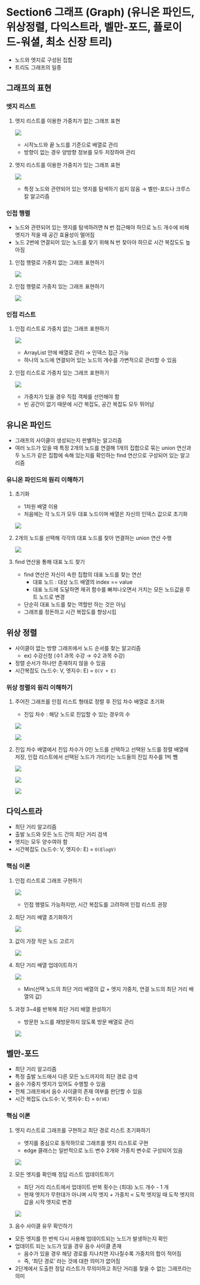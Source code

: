 # Section6 그래프 (Graph) (유니온 파인드, 위상정렬, 다익스트라, 벨만-포드, 플로이드-워셜, 최소 신장 트리)

- 노드와 엣지로 구성된 집합
- 트리도 그래프의 일종

## 그래프의 표현

### 엣지 리스트

1. 엣지 리스트를 이용한 가중치가 없는 그래프 표현

   ![](docs/8.png)

    - 시작노드와 끝 노드를 기준으로 배열로 관리
    - 방향이 없는 경우 양방향 정보를 모두 저장하여 관리
2. 엣지 리스트를 이용한 가중치가 있는 그래프 표현

   ![](docs/9.png)

    - 특정 노드와 관련되어 있는 엣지를 탐색하기 쉽지 않음 → 벨만-포드나 크루스칼 알고리즘

### 인접 행렬

- 노드와 관련되어 있는 엣지를 탐색하려면 N 번 접근해야 하므로 노드 개수에 비해 엣지가 적을 때 공간 효율성이 떨어짐
- 노드 2번에 연결되어 있는 노드를 찾기 위해 N 번 찾아야 하므로 시간 복잡도도 높아짐
1. 인접 행렬로 가중치 없는 그래프 표현하기

   ![](docs/10.png)

2. 인접 행렬로 가중치 있는 그래프 표현하기

   ![](docs/11.png)


### 인접 리스트

1. 인접 리스트로 가중치 없는 그래프 표현하기

   ![](docs/12.png)

    - ArrayList 안에 배열로 관리 → 인덱스 접근 가능
    - 하나의 노드에 연결되어 있는 노드의 개수를 가변적으로 관리할 수 있음
2. 인접 리스트로 가중치 있는 그래프 표현하기

   ![](docs/13.png)

    - 가중치가 있을 경우 직접 객체를 선언해야 함
    - 빈 공간이 없기 때문에 시간 복잡도, 공간 복잡도 모두 뛰어남

## 유니온 파인드

- 그래프의 사이클이 생성되는지 판별하는 알고리즘
- 여러 노드가 있을 때 특정 2개의 노드를 연결해 1개의 집합으로 묶는 union 연산과 두 노드가 같은 집합에 속해 있는지를 확인하는 find 연산으로 구성되어 있는 알고리즘

### 유니온 파인드의 원리 이해하기

1. 초기화
    - 1차원 배열 이용
    - 처음에는 각 노드가 모두 대표 노드이며 배열은 자신의 인덱스 값으로 초기화

   ![](docs/14.png)

2. 2개의 노드를 선택해 각각의 대표 노드를 찾아 연결하는 union 연산 수행

   ![](docs/15.png)

3. find 연산을 통해 대표 노드 찾기
    - find 연산은 자신이 속한 집합의 대표 노드를 찾는 연산
        - 대표 노드 : 대상 노드 배열의 index == value
        - 대표 노드에 도달하면 재귀 함수를 빠져나오면서 거치는 모든 노드값을 루트 노드로 변경
    - 단순히 대표 노드를 찾는 역할만 하는 것은 아님
    - 그래프를 정돈하고 시간 복잡도를 향상시킴

## 위상 정렬

- 사이클이 없는 방향 그래프에서 노드 순서를 찾는 알고리즘
    - ex) 수강신청 (수1 과목 수강 → 수2 과목 수강)
- 정렬 순서가 하나만 존재하지 않을 수 있음
- 시간복잡도 (노드수: V, 엣지수: E) = `O(V + E)`

### 위상 정렬의 원리 이해하기

1. 주어진 그래프를 인접 리스트 형태로 정렬 후 진입 차수 배열로 초기화
    - 진입 차수 : 해당 노드로 진입할 수 있는 경우의 수

   ![](docs/16.png)

   ![](docs/17.png)

2. 진입 차수 배열에서 진입 차수가 0인 노드를 선택하고 선택된 노드를 정렬 배열에 저장, 인접 리스트에서 선택된 노드가 가리키는 노드들의 진입 차수를 1씩 뺌

   ![](docs/18.png)

   ![](docs/19.png)

   ![](docs/20.png)

## 다익스트라

- 최단 거리 알고리즘
- 출발 노드와 모든 노드 간의 최단 거리 검색
- 엣지는 모두 양수여야 함
- 시간복잡도 (노드수: V, 엣지수: E) = `O(ElogV)`

### 핵심 이론

1. 인접 리스트로 그래프 구현하기

   ![](docs/21.png)

   - 인접 행렬도 가능하지만, 시간 복잡도를 고려하여 인접 리스트 권장
2. 최단 거리 배열 초기화하기

   ![](docs/22.png)

3. 값이 가장 작은 노드 고르기

   ![](docs/23.png)

4. 최단 거리 배열 업데이트하기

   ![](docs/24.png)

   - Min(선택 노드의 최단 거리 배열의 값 + 엣지 가중치, 연결 노드의 최단 거리 배열의 값)
5. 과정 3~4를 반복해 최단 거리 배열 완성하기
   - 방문한 노드를 재방문하지 않도록 방문 배열로 관리

   ![](docs/25.png)


## 벨만-포드

- 최단 거리 알고리즘
- 특정 출발 노드에서 다른 모든 노드까지의 최단 경로 검색
- 음수 가중치 엣지가 있어도 수행할 수 있음
- 전체 그래프에서 음수 사이클의 존재 여부를 판단할 수 있음
- 시간 복잡도 (노드수: V, 엣지수: E) = `O(VE)`

### 핵심 이론

1. 엣지 리스트로 그래프를 구현하고 최단 경로 리스트 초기화하기
   - 엣지를 중심으로 동작하므로 그래프를 엣지 리스트로 구현
   - edge 클래스는 일반적으로 노드 변수 2개와 가중치 변수로 구성되어 있음

   ![](docs/26.png)

2. 모든 엣지를 확인해 정답 리스트 업데이트하기
   - 최단 거리 리스트에서 업데이트 반복 횟수는 (최대) 노드 개수 - 1 개
   - 현재 엣지가 무한대가 아니며 시작 엣지 + 가중치 < 도착 엣지일 때 도착 엣지의 값을 시작 엣지로 변경

   ![](docs/27.png)


3. 음수 사이클 유무 확인하기

- 모든 엣지를 한 번씩 다시 사용해 업데이트되는 노드가 발생하는지 확인
- 업데이트 되는 노드가 있을 경우 음수 사이클 존재
   - 음수가 있을 경우 해당 경로를 지나치면 지나칠수록 가중치의 합이 적어짐
   - 즉, ‘최단 경로’ 라는 것에 대한 의미가 없어짐
- 2단계에서 도출한 정답 리스트가 무의미하고 최단 거리를 찾을 수 없는 그래프라는 의미
